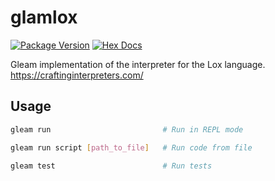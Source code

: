 # glamlox

[![Package Version](https://img.shields.io/hexpm/v/glamlox)](https://hex.pm/packages/glamlox)
[![Hex Docs](https://img.shields.io/badge/hex-docs-ffaff3)](https://hexdocs.pm/glamlox/)

Gleam implementation of the interpreter for the Lox language.
https://craftinginterpreters.com/


## Usage
```sh
gleam run                         # Run in REPL mode

gleam run script [path_to_file]   # Run code from file

gleam test                        # Run tests
```